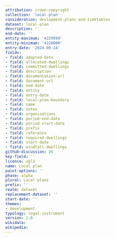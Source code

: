 ```yaml
---
attribution: crown-copyright
collection: 'local-plan'
consideration: devlopment-plans-and-timetables
dataset: local-plan
description: ''
end-date: ''
entity-maximum: '4229999'
entity-minimum: '4220000'
entry-date: '2024-09-14'
fields:
- field: adopted-date
- field: allocated-dwellings
- field: committed-dwellings
- field: description
- field: documentation-url
- field: document-url
- field: end-date
- field: entity
- field: entry-date
- field: local-plan-boundary
- field: name
- field: notes
- field: organisations
- field: period-end-date
- field: period-start-date
- field: prefix
- field: reference
- field: required-dwellings
- field: start-date
- field: windfall-dwellings
github-discussion: 26
key-field: ''
licence: ogl3
name: Local plan
paint-options: ''
phase: alpha
plural: Local plans
prefix: ''
realm: dataset
replacement-dataset: ''
start-date: ''
themes:
- development
typology: legal-instrument
version: 1.0
wikidata: 
wikipedia: 
---
```

